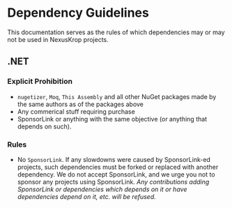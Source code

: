 # Dependency Guidelines

This documentation serves as the rules of which dependencies may or may not be used in NexusKrop projects.

## .NET

### Explicit Prohibition

- `nugetizer`, `Moq`, `This Assembly` and all other NuGet packages made by the same authors as of the packages above
- Any commerical stuff requiring purchase
- SponsorLink or anything with the same objective (or anything that depends on such).

### Rules

- No `SponsorLink`. If any slowdowns were caused by SponsorLink-ed projects, such dependencies must be forked or replaced with another dependency. We do not accept SponsorLink, and we urge you not to sponsor any projects using SponsorLink. *Any contributions adding SponsorLink or dependencies which depends on it or have dependencies depend on it, etc. will be refused.*
